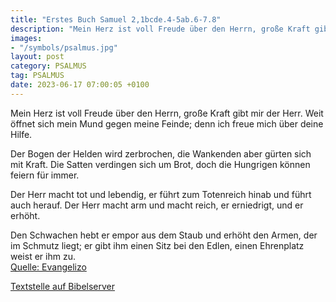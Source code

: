 ```yaml
---
title: "Erstes Buch Samuel 2,1bcde.4-5ab.6-7.8"
description: "Mein Herz ist voll Freude über den Herrn, große Kraft gibt mir der Herr. Weit öffnet sich mein Mund gegen meine Feinde; denn ich freue mich über deine Hilfe.  Der Bogen der Helden wird zerbrochen, die Wankenden aber gürten sich mit Kraft. Die Satten verdingen sich um Brot, doch ...."
images:
- "/symbols/psalmus.jpg"
layout: post
category: PSALMUS
tag: PSALMUS
date: 2023-06-17 07:00:05 +0100
---
```

Mein Herz ist voll Freude über den Herrn,
große Kraft gibt mir der Herr.
Weit öffnet sich mein Mund gegen meine Feinde;
denn ich freue mich über deine Hilfe.

Der Bogen der Helden wird zerbrochen,
die Wankenden aber gürten sich mit Kraft.
Die Satten verdingen sich um Brot,
doch die Hungrigen können feiern für immer.<!--more-->

Der Herr macht tot und lebendig,
er führt zum Totenreich hinab und führt auch herauf.
Der Herr macht arm und macht reich,
er erniedrigt, und er erhöht.

Den Schwachen hebt er empor aus dem Staub
und erhöht den Armen, der im Schmutz liegt;
er gibt ihm einen Sitz bei den Edlen,
einen Ehrenplatz weist er ihm zu.<br>
[Quelle: Evangelizo](https://evangeliumtagfuertag.org/DE/gospel)

[Textstelle auf Bibelserver](https://www.bibleserver.com/EU/ps2,1bcde.4-5ab.6-7.8)
